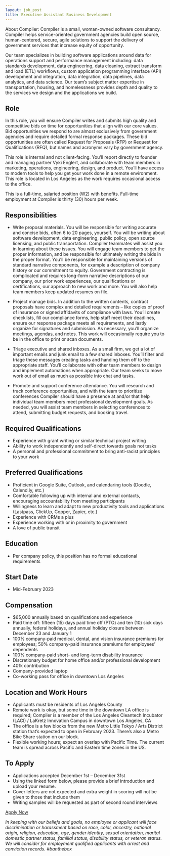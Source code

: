 ```yaml
---
layout: job_post
title: Executive Assistant Business Development 
---
```


About Compiler: Compiler is a small, woman-owned software consultancy. Compiler helps service-oriented government agencies build open source, human-centered, secure, agile solutions to support the delivery of government services that increase equity of opportunity.

Our team specializes in building software applications around data for operations support and performance management including: data standards development, data engineering, data cleaning, extract transform and load (ETL) workflows, custom application programming interface (API) development and integration, data integration, data pipelines, data analytics, and data science. Our team’s subject matter expertise in transportation, housing, and homelessness provides depth and quality to the services we design and the applications we build.

## Role

In this role, you will ensure Compiler writes and submits high quality and competitive bids on time for opportunities that align with our core values. Bid opportunities we respond to are almost exclusively from government agencies and require detailed formal response packages. These bid opportunities are often called Request for Proposals (RFP) or Request for Qualifications (RFQ), but names and acronyms vary by government agency. 

This role is internal and not client-facing. You’ll report directly to founder and managing partner Vyki Englert, and collaborate with team members in marketing, operations, engineering, design, and product. You’ll have access to modern tools to help you get your work done in a remote environment. This role is located in Los Angeles as the work requires occasional access to the office.

This is a full-time, salaried position (W2) with benefits. Full-time employment at Compiler is thirty (30) hours per week.


## Responsibilities

* Write proposal materials. You will be responsible for writing accurate and concise bids, often 6 to 20 pages, yourself. You will be writing about software development, data engineering, public policy, open source licensing, and public transportation. Compiler teammates will assist you in learning about these issues. You will engage team members to get the proper information, and be responsible for ultimately writing the bids in the proper format. You’ll be responsible for maintaining versions of standard narrative components, for example a description of company history or our commitment to equity. Government contracting is complicated and requires long-form narrative descriptions of our company, our prior work experiences, our qualifications or certifications, our approach to new work and more. You will also help team members keep updated resumes on file. 

* Project manage bids. In addition to the written contents, contract proposals have complex and detailed requirements – like copies of proof of insurance or signed affidavits of compliance with laws. You’ll create checklists, fill our compliance forms, help staff meet their deadlines, ensure our response package meets all requirements, and lastly organize for signatures and submission. As necessary, you’ll organize meetings, agendas, and notes. This work will occasionally require you to be in the office to print or scan documents. 

* Triage executive and shared inboxes. As a small firm, we get a lot of important emails and junk email to a few shared inboxes. You’ll filter and triage these messages creating tasks and handing them off to the appropriate staff. You’ll collaborate with other team members to design and implement automations when appropriate. Our team seeks to move work out of email as much as possible into chat and tasks.

* Promote and support conference attendance. You will research and track conference opportunities, and with the team to prioritize conferences Compiler should have a presence at and/or that help individual team members meet professional development goals. As needed, you will assist team members in selecting conferences to attend, submitting budget requests, and booking travel.

## Required Qualifications

* Experience with grant writing or similar technical project writing
* Ability to work independently and self-direct towards goals not tasks
* A personal and professional commitment to bring anti-racist principles to your work

## Preferred Qualifications

* Proficient in Google Suite, Outlook, and calendaring tools (Doodle, Calend.ly, etc.)
* Comfortable following up with internal and external contacts, encouraging accountability from meeting participants
* Willingness to learn and adapt to new productivity tools and applications (Lastpass, ClickUp, Copper, Zapier, etc.)
* Experience with CRMs a plus
* Experience working with or in proximity to government 
* A love of public transit

## Education

* Per company policy, this position has no formal educational requirements

## Start Date

* Mid-February 2023

## Compensation

* $65,000 annually based on qualifications and experience
* Paid time off: fifteen (15) days paid time off (PTO) and ten (10) sick days annually, federal holidays, and annual holiday closure between December 23 and January 1
* 100% company-paid medical, dental, and vision insurance premiums for employees; 50% company-paid insurance premiums for employees’ dependents 
* 100% company-paid short- and long-term disability insurance
* Discretionary budget for home office and/or professional development
* 401k contribution
* Company-provided laptop
* Co-working pass for office in downtown Los Angeles

## Location and Work Hours

* Applicants must be residents of Los Angeles County
* Remote work is okay, but some time in the downtown LA office is required; Compiler is a member of the Los Angeles Cleantech Incubator (LACI) / LaKretz Innovation Campus in downtown Los Angeles, CA
* The office is a few blocks from the new Metro Little Tokyo / Arts District station that’s expected to open in February 2023. There’s also a Metro Bike Share station on our block.
* Flexible working hours; expect an overlap with Pacific Time. The current team is spread across Pacific and Eastern time zones in the US.

## To Apply

* Applications accepted December 1st – December 31st
* Using the linked form below, please provide a brief introduction and upload your resume. 
* Cover letters are not expected and extra weight in scoring will not be given to those that include them
* Writing samples will be requested as part of second round interviews

[Apply Now](https://forms.clickup.com/8631512/f/87d6r-2087/GUOF0LDD4SN58BC27T)



_In keeping with our beliefs and goals, no employee or applicant will face discrimination or harassment based on race, color, ancestry, national origin, religion, education, age, gender identity, sexual orientation, marital domestic partner status, familial status, disability status, or veteran status. We will consider for employment qualified applicants with arrest and conviction records. #banthebox_




